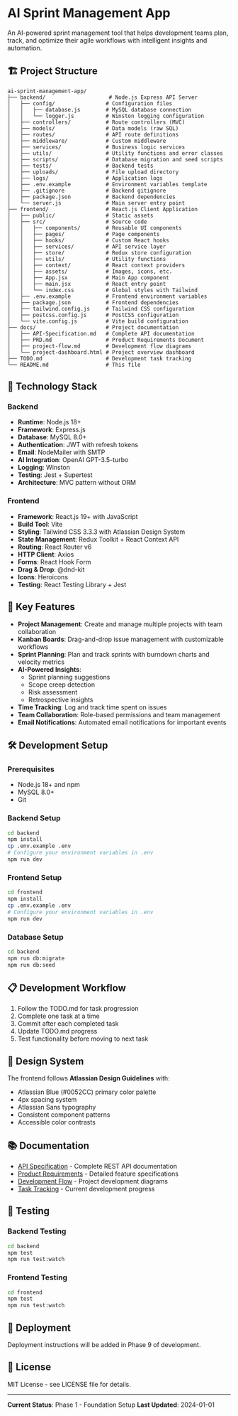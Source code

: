 # AI Sprint Management App

An AI-powered sprint management tool that helps development teams plan, track, and optimize their agile workflows with intelligent insights and automation.

## 🏗️ Project Structure

```
ai-sprint-management-app/
├── backend/                    # Node.js Express API Server
│   ├── config/                # Configuration files
│   │   ├── database.js        # MySQL database connection
│   │   └── logger.js          # Winston logging configuration
│   ├── controllers/           # Route controllers (MVC)
│   ├── models/                # Data models (raw SQL)
│   ├── routes/                # API route definitions
│   ├── middleware/            # Custom middleware
│   ├── services/              # Business logic services
│   ├── utils/                 # Utility functions and error classes
│   ├── scripts/               # Database migration and seed scripts
│   ├── tests/                 # Backend tests
│   ├── uploads/               # File upload directory
│   ├── logs/                  # Application logs
│   ├── .env.example           # Environment variables template
│   ├── .gitignore             # Backend gitignore
│   ├── package.json           # Backend dependencies
│   └── server.js              # Main server entry point
├── frontend/                  # React.js Client Application
│   ├── public/                # Static assets
│   ├── src/                   # Source code
│   │   ├── components/        # Reusable UI components
│   │   ├── pages/             # Page components
│   │   ├── hooks/             # Custom React hooks
│   │   ├── services/          # API service layer
│   │   ├── store/             # Redux store configuration
│   │   ├── utils/             # Utility functions
│   │   ├── context/           # React context providers
│   │   ├── assets/            # Images, icons, etc.
│   │   ├── App.jsx            # Main App component
│   │   ├── main.jsx           # React entry point
│   │   └── index.css          # Global styles with Tailwind
│   ├── .env.example           # Frontend environment variables
│   ├── package.json           # Frontend dependencies
│   ├── tailwind.config.js     # Tailwind CSS configuration
│   ├── postcss.config.js      # PostCSS configuration
│   └── vite.config.js         # Vite build configuration
├── docs/                      # Project documentation
│   ├── API-Specification.md   # Complete API documentation
│   ├── PRD.md                 # Product Requirements Document
│   ├── project-flow.md        # Development flow diagrams
│   └── project-dashboard.html # Project overview dashboard
├── TODO.md                    # Development task tracking
└── README.md                  # This file
```

## 🚀 Technology Stack

### Backend
- **Runtime**: Node.js 18+
- **Framework**: Express.js
- **Database**: MySQL 8.0+
- **Authentication**: JWT with refresh tokens
- **Email**: NodeMailer with SMTP
- **AI Integration**: OpenAI GPT-3.5-turbo
- **Logging**: Winston
- **Testing**: Jest + Supertest
- **Architecture**: MVC pattern without ORM

### Frontend
- **Framework**: React.js 19+ with JavaScript
- **Build Tool**: Vite
- **Styling**: Tailwind CSS 3.3.3 with Atlassian Design System
- **State Management**: Redux Toolkit + React Context API
- **Routing**: React Router v6
- **HTTP Client**: Axios
- **Forms**: React Hook Form
- **Drag & Drop**: @dnd-kit
- **Icons**: Heroicons
- **Testing**: React Testing Library + Jest

## 🎯 Key Features

- **Project Management**: Create and manage multiple projects with team collaboration
- **Kanban Boards**: Drag-and-drop issue management with customizable workflows
- **Sprint Planning**: Plan and track sprints with burndown charts and velocity metrics
- **AI-Powered Insights**: 
  - Sprint planning suggestions
  - Scope creep detection
  - Risk assessment
  - Retrospective insights
- **Time Tracking**: Log and track time spent on issues
- **Team Collaboration**: Role-based permissions and team management
- **Email Notifications**: Automated email notifications for important events

## 🛠️ Development Setup

### Prerequisites
- Node.js 18+ and npm
- MySQL 8.0+
- Git

### Backend Setup
```bash
cd backend
npm install
cp .env.example .env
# Configure your environment variables in .env
npm run dev
```

### Frontend Setup
```bash
cd frontend
npm install
cp .env.example .env
# Configure your environment variables in .env
npm run dev
```

### Database Setup
```bash
cd backend
npm run db:migrate
npm run db:seed
```

## 📋 Development Workflow

1. Follow the TODO.md for task progression
2. Complete one task at a time
3. Commit after each completed task
4. Update TODO.md progress
5. Test functionality before moving to next task

## 🎨 Design System

The frontend follows **Atlassian Design Guidelines** with:
- Atlassian Blue (#0052CC) primary color palette
- 4px spacing system
- Atlassian Sans typography
- Consistent component patterns
- Accessible color contrasts

## 📚 Documentation

- [API Specification](docs/API-Specification.md) - Complete REST API documentation
- [Product Requirements](docs/PRD.md) - Detailed feature specifications
- [Development Flow](docs/project-flow.md) - Project development diagrams
- [Task Tracking](TODO.md) - Current development progress

## 🧪 Testing

### Backend Testing
```bash
cd backend
npm test
npm run test:watch
```

### Frontend Testing
```bash
cd frontend
npm test
npm run test:watch
```

## 🚀 Deployment

Deployment instructions will be added in Phase 9 of development.

## 📄 License

MIT License - see LICENSE file for details.

---

**Current Status**: Phase 1 - Foundation Setup
**Last Updated**: 2024-01-01
